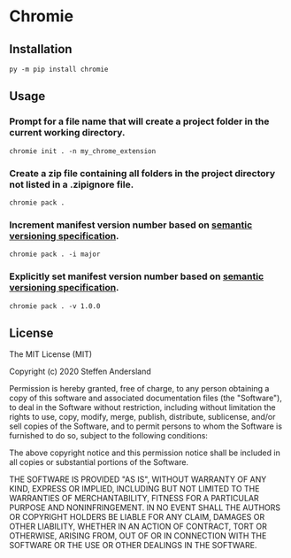 # Chromie

## Installation
`py -m pip install chromie`

## Usage
### Prompt for a file name that will create a project folder in the current working directory.
`chromie init . -n my_chrome_extension`

### Create a zip file containing all folders in the project directory not listed in a .zipignore file.
`chromie pack .`

### Increment manifest version number based on [semantic versioning specification](https://semver.org/).
`chromie pack . -i major`

### Explicitly set manifest version number based on [semantic versioning specification](https://semver.org/).
`chromie pack . -v 1.0.0`

## License
The MIT License (MIT)

Copyright (c) 2020 Steffen Andersland

Permission is hereby granted, free of charge, to any person obtaining a copy
of this software and associated documentation files (the "Software"), to deal
in the Software without restriction, including without limitation the rights
to use, copy, modify, merge, publish, distribute, sublicense, and/or sell
copies of the Software, and to permit persons to whom the Software is
furnished to do so, subject to the following conditions:

The above copyright notice and this permission notice shall be included in all
copies or substantial portions of the Software.

THE SOFTWARE IS PROVIDED "AS IS", WITHOUT WARRANTY OF ANY KIND, EXPRESS OR
IMPLIED, INCLUDING BUT NOT LIMITED TO THE WARRANTIES OF MERCHANTABILITY,
FITNESS FOR A PARTICULAR PURPOSE AND NONINFRINGEMENT. IN NO EVENT SHALL THE
AUTHORS OR COPYRIGHT HOLDERS BE LIABLE FOR ANY CLAIM, DAMAGES OR OTHER
LIABILITY, WHETHER IN AN ACTION OF CONTRACT, TORT OR OTHERWISE, ARISING FROM,
OUT OF OR IN CONNECTION WITH THE SOFTWARE OR THE USE OR OTHER DEALINGS IN THE SOFTWARE.
